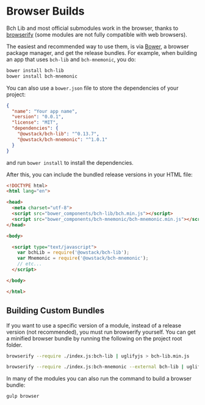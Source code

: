 # Browser Builds
Bch Lib and most official submodules work in the browser, thanks to [browserify](http://browserify.org/) (some modules are not fully compatible with web browsers).

The easiest and recommended way to use them, is via [Bower](http://bower.io/), a browser package manager, and get the release bundles. For example, when building an app that uses `bch-lib` and `bch-mnemonic`, you do:

```sh
bower install bch-lib
bower install bch-mnemonic
```

You can also use a `bower.json` file to store the dependencies of your project:

```json
{
  "name": "Your app name",
  "version": "0.0.1",
  "license": "MIT",
  "dependencies": {
    "@owstack/bch-lib": "^0.13.7",
    "@owstack/bch-mnemonic": "^1.0.1"
  }
}
```

and run `bower install` to install the dependencies.

After this, you can include the bundled release versions in your HTML file:

```html
<!DOCTYPE html>
<html lang="en">

<head>
  <meta charset="utf-8">
  <script src="bower_components/bch-lib/bch.min.js"></script>
  <script src="bower_components/bch-mnemonic/bch-mnemonic.min.js"></script>
</head>

<body>

  <script type="text/javascript">
    var bchLib = require('@owstack/bch-lib');
    var Mnemonic = require('@owstack/bch-mnemonic');
    // etc...
  </script>

</body>

</html>
```

## Building Custom Bundles
If you want to use a specific version of a module, instead of a release version (not recommended), you must run browserify yourself.  You can get a minified browser bundle by running the following on the project root folder.

```sh
browserify --require ./index.js:bch-lib | uglifyjs > bch-lib.min.js
```

```sh
browserify --require ./index.js:bch-mnemonic --external bch-lib | uglifyjs > bch-mnemonic.min.js
```

In many of the modules you can also run the command to build a browser bundle:
```sh
gulp browser
```
